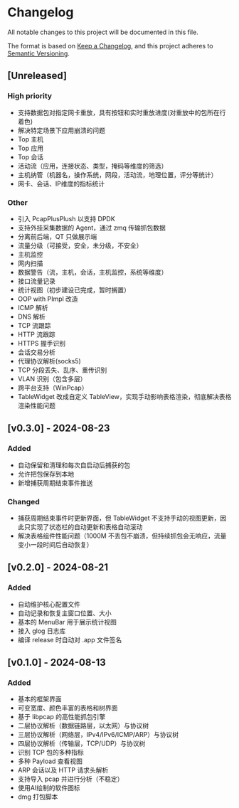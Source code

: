 # Changelog

All notable changes to this project will be documented in this file.

The format is based on [Keep a Changelog](https://keepachangelog.com/en/1.0.0/), and this project adheres to [Semantic Versioning](https://semver.org/spec/v2.0.0.html).

## [Unreleased]

### High priority

- 支持数据包对指定网卡重放，具有按钮和实时重放进度(对重放中的包所在行着色)
- 解决特定场景下应用崩溃的问题
- Top 主机
- Top 应用
- Top 会话
- 活动流（应用，连接状态、类型，掩码等维度的筛选）
- 主机纳管（机器名，操作系统，网段，活动流，地理位置，评分等统计）
- 网卡、会话、IP维度的指标统计

### Other

- 引入 PcapPlusPlush 以支持 DPDK
- 支持外挂采集数据的 Agent，通过 zmq 传输抓包数据
- 分离前后端，QT 只做展示端
- 流量分级（可接受，安全，未分级，不安全）
- 主机监控
- 网内扫描
- 数据警告（流，主机，会话，主机监控，系统等维度）
- 接口流量记录
- 统计视图（初步建设已完成，暂时搁置）
- OOP with PImpl 改造
- ICMP 解析
- DNS 解析
- TCP 流跟踪
- HTTP 流跟踪
- HTTPS 握手识别
- 会话交易分析
- 代理协议解析(socks5)
- TCP 分段丢失、乱序、重传识别
- VLAN 识别（包含多层）
- 跨平台支持（WinPcap）
- TableWidget 改成自定义 TableView，实现手动影响表格渲染，彻底解决表格渲染性能问题

## [v0.3.0] - 2024-08-23

### Added

- 自动保留和清理和每次自启动后捕获的包
- 允许把包保存到本地
- 新增捕获周期结束事件推送

### Changed

- 捕获周期结束事件时更新界面，但 TableWidget 不支持手动的视图更新，因此只实现了状态栏的自动更新和表格自动滚动
- 解决表格组件性能问题（1000M 不丢包不崩溃，但持续抓包会无响应，流量变小一段时间后自动恢复）

## [v0.2.0] - 2024-08-21

### Added

- 自动维护核心配置文件
- 自动记录和恢复主窗口位置、大小
- 基本的 MenuBar 用于展示统计视图
- 接入 glog 日志库
- 编译 release 时自动对 .app 文件签名

## [v0.1.0] - 2024-08-13

### Added

- 基本的框架界面
- 可变宽度、颜色丰富的表格和树界面
- 基于 libpcap 的高性能抓包引擎
- 二层协议解析（数据链路层，以太网）与协议树
- 三层协议解析（网络层，IPv4/IPv6/ICMP/ARP）与协议树
- 四层协议解析（传输层，TCP/UDP）与协议树
- 识别 TCP 包的多种指标
- 多种 Payload 查看视图
- ARP 会话以及 HTTP 请求头解析
- 支持导入 pcap 并进行分析（不稳定）
- 使用AI绘制的软件图标
- dmg 打包脚本
